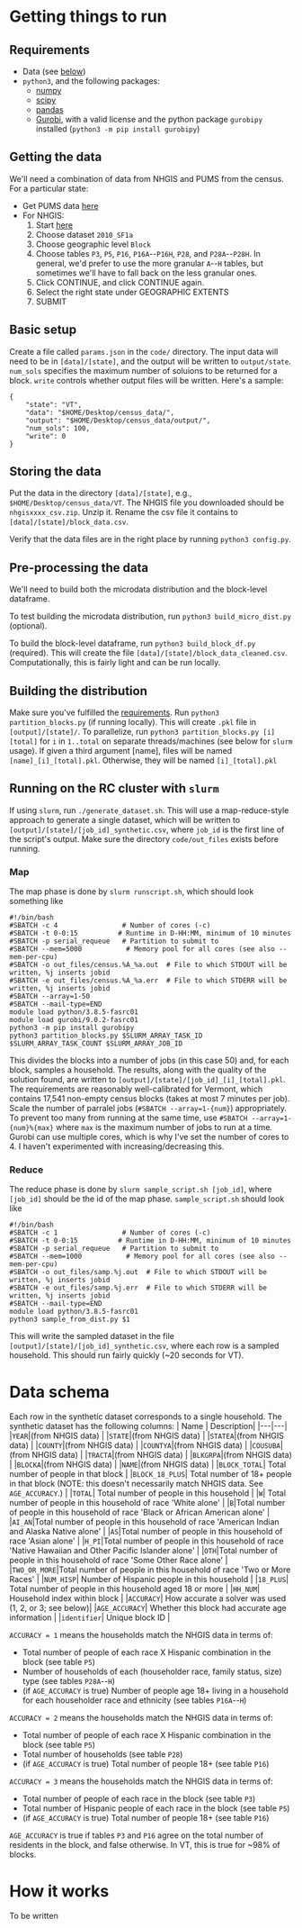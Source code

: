 # Getting things to run

## Requirements
- Data (see [below](#getting-the-data))
- `python3`, and the following packages:
  - [numpy](https://numpy.org/)
  - [scipy](https://scipy.org/)
  - [pandas](https://pandas.pydata.org/)
  - [Gurobi](https://www.gurobi.com/), with a valid license and the python package `gurobipy` installed (`python3 -m pip install gurobipy`)

## Getting the data
We'll need a combination of data from NHGIS and PUMS from the census. For a particular state:
- Get PUMS data [here](https://www2.census.gov/census_2010/12-Stateside_PUMS/)
- For NHGIS:
  1. Start [here](https://data2.nhgis.org/main)
  2. Choose dataset `2010_SF1a`
  3. Choose geographic level `Block`
  4. Choose tables `P3`, `P5`, `P16`, `P16A`--`P16H`, `P28`, and `P28A`--`P28H`. In general, we'd prefer to use the more granular `A`--`H` tables, but sometimes we'll have to fall back on the less granular ones.
  5. Click CONTINUE, and click CONTINUE again.
  6. Select the right state under GEOGRAPHIC EXTENTS
  7. SUBMIT

## Basic setup
Create a file called `params.json` in the `code/` directory.
The input data will need to be in `[data]/[state]`, and the output will be written to `output/state`.
`num_sols` specifies the maximum number of soluions to be returned for a block.
`write` controls whether output files will be written.
Here's a sample:
```
{
    "state": "VT",
    "data": "$HOME/Desktop/census_data/",
    "output": "$HOME/Desktop/census_data/output/",
    "num_sols": 100,
    "write": 0
}

```

## Storing the data
Put the data in the directory `[data]/[state]`, e.g., `$HOME/Desktop/census_data/VT`.
The NHGIS file you downloaded should be `nhgisxxxx_csv.zip`.
Unzip it.
Rename the csv file it contains to `[data]/[state]/block_data.csv`.

Verify that the data files are in the right place by running `python3 config.py`.

## Pre-processing the data
We'll need to build both the microdata distribution and the block-level dataframe.

To test building the microdata distribution, run `python3 build_micro_dist.py` (optional).

To build the block-level dataframe, run `python3 build_block_df.py` (required). This will create the file `[data]/[state]/block_data_cleaned.csv`.
Computationally, this is fairly light and can be run locally.

## Building the distribution
Make sure you've fulfilled the [requirements](#requirements).
Run `python3 partition_blocks.py` (if running locally).
This will create `.pkl` file in `[output]/[state]/`.
To parallelize, run `python3 partition_blocks.py [i] [total]` for `i` in `1..total` on separate threads/machines (see below for `slurm` usage).
If given a third argument [name], files will be named `[name]_[i]_[total].pkl`.
Otherwise, they will be named `[i]_[total].pkl`

## Running on the RC cluster with `slurm`
If using `slurm`, run `./generate_dataset.sh`.
This will use a map-reduce-style approach to generate a single dataset, which will be written to `[output]/[state]/[job_id]_synthetic.csv`, where `job_id` is the first line of the script's output.
Make sure the directory `code/out_files` exists before running.

### Map
The map phase is done by `slurm runscript.sh`, which should look something like
```
#!/bin/bash
#SBATCH -c 4                # Number of cores (-c)
#SBATCH -t 0-0:15          # Runtime in D-HH:MM, minimum of 10 minutes
#SBATCH -p serial_requeue   # Partition to submit to
#SBATCH --mem=5000           # Memory pool for all cores (see also --mem-per-cpu)
#SBATCH -o out_files/census.%A_%a.out  # File to which STDOUT will be written, %j inserts jobid
#SBATCH -e out_files/census.%A_%a.err  # File to which STDERR will be written, %j inserts jobid
#SBATCH --array=1-50
#SBATCH --mail-type=END
module load python/3.8.5-fasrc01
module load gurobi/9.0.2-fasrc01
python3 -m pip install gurobipy
python3 partition_blocks.py $SLURM_ARRAY_TASK_ID $SLURM_ARRAY_TASK_COUNT $SLURM_ARRAY_JOB_ID
```
This divides the blocks into a number of jobs (in this case 50) and, for each block, samples a household.
The results, along with the quality of the solution found, are written to `[output]/[state]/[job_id]_[i]_[total].pkl`.
The requirements are reasonably well-calibrated for Vermont, which contains 17,541 non-empty census blocks (takes at most 7 minutes per job).
Scale the number of parralel jobs (`#SBATCH --array=1-{num}`) appropriately.
To prevent too many from running at the same time, use `#SBATCH --array=1-{num}%{max}` where `max` is the maximum number of jobs to run at a time.
Gurobi can use multiple cores, which is why I've set the number of cores to 4. I haven't experimented with increasing/decreasing this.

### Reduce
The reduce phase is done by `slurm sample_script.sh [job_id]`, where `[job_id]` should be the id of the map phase. `sample_script.sh` should look like
```
#!/bin/bash
#SBATCH -c 1                # Number of cores (-c)
#SBATCH -t 0-0:15          # Runtime in D-HH:MM, minimum of 10 minutes
#SBATCH -p serial_requeue   # Partition to submit to
#SBATCH --mem=1000           # Memory pool for all cores (see also --mem-per-cpu)
#SBATCH -o out_files/samp.%j.out  # File to which STDOUT will be written, %j inserts jobid
#SBATCH -e out_files/samp.%j.err  # File to which STDERR will be written, %j inserts jobid
#SBATCH --mail-type=END
module load python/3.8.5-fasrc01
python3 sample_from_dist.py $1
```
This will write the sampled dataset in the file `[output]/[state]/[job_id]_synthetic.csv`, where each row is a sampled household. This should run fairly quickly (~20 seconds for VT).

# Data schema
Each row in the synthetic dataset corresponds to a single household.
The synthetic dataset has the following columns:
| Name | Description|
|---|---|
|`YEAR`|(from NHGIS data) |
|`STATE`|(from NHGIS data) |
|`STATEA`|(from NHGIS data) |
|`COUNTY`|(from NHGIS data) |
|`COUNTYA`|(from NHGIS data) |
|`COUSUBA`|(from NHGIS data) |
|`TRACTA`|(from NHGIS data) |
|`BLKGRPA`|(from NHGIS data) |
|`BLOCKA`|(from NHGIS data) |
|`NAME`|(from NHGIS data) |
|`BLOCK_TOTAL`| Total number of people in that block |
|`BLOCK_18_PLUS`| Total number of 18+ people in that block (NOTE: this doesn't necessarily match NHGIS data. See `AGE_ACCURACY`.) |
|`TOTAL`| Total number of people in this household |
|`W`| Total number of people in this household of race 'White alone' |
|`B`|Total number of people in this household of race 'Black or African American alone' |
|`AI_AN`|Total number of people in this household of race 'American Indian and Alaska Native alone' |
|`AS`|Total number of people in this household of race 'Asian alone' |
|`H_PI`|Total number of people in this household of race 'Native Hawaiian and Other Pacific Islander alone' |
|`OTH`|Total number of people in this household of race 'Some Other Race alone' |
|`TWO_OR_MORE`|Total number of people in this household of race 'Two or More Races' |
|`NUM_HISP`| Number of Hispanic people in this household |
|`18_PLUS`| Total number of people in this household aged 18 or more |
|`HH_NUM`| Household index within block |
|`ACCURACY`| How accurate a solver was used (1, 2, or 3; see below)|
|`AGE_ACCURACY`| Whether this block had accurate age information |
|`identifier`| Unique block ID |

`ACCURACY = 1` means the households match the NHGIS data in terms of:
- Total number of people of each race X Hispanic combination in the block (see table `P5`)
- Number of households of each (householder race, family status, size) type (see tables `P28A`--`H`)
- (if `AGE_ACCURACY` is true) Number of people age 18+ living in a household for each householder race and ethnicity (see tables `P16A`--`H`)

`ACCURACY = 2` means the households match the NHGIS data in terms of:
- Total number of people of each race X Hispanic combination in the block (see table `P5`)
- Total number of households (see table `P28`)
- (if `AGE_ACCURACY` is true) Total number of people 18+ (see table `P16`)

`ACCURACY = 3` means the households match the NHGIS data in terms of:
- Total number of people of each race in the block (see table `P3`)
- Total number of Hispanic people of each race in the block (see table `P5`)
- (if `AGE_ACCURACY` is true) Total number of people 18+ (see table `P16`)

`AGE_ACCURACY` is true if tables `P3` and `P16` agree on the total number of residents in the block, and false otherwise. In VT, this is true for ~98% of blocks.

# How it works
To be written
